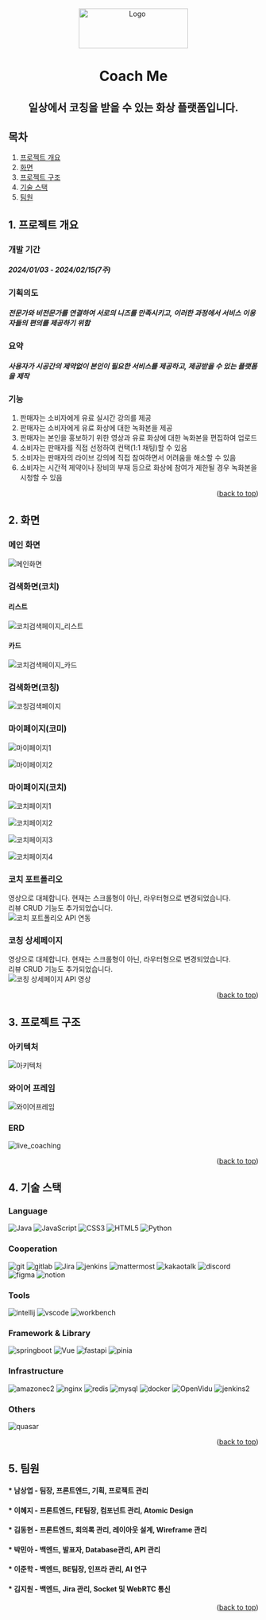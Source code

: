 <!-- Improved compatibility of back to top link: See: https://github.com/othneildrew/Best-README-Template/pull/73 -->

<a name="readme-top"></a>

<!--
*** Thanks for checking out the Best-README-Template. If you have a suggestion
*** that would make this better, please fork the repo and create a pull request
*** or simply open an issue with the tag "enhancement".
*** Don't forget to give the project a star!
*** Thanks again! Now go create something AMAZING! :D
-->

<!-- PROJECT SHIELDS -->
<!--
*** I'm using markdown "reference style" links for readability.
*** Reference links are enclosed in brackets [ ] instead of parentheses ( ).
*** See the bottom of this document for the declaration of the reference variables
*** for contributors-url, forks-url, etc. This is an optional, concise syntax you may use.
*** https://www.markdownguide.org/basic-syntax/#reference-style-links
-->

<!-- PROJECT LOGO -->
<br />
<div align="center">
  <a>
    <img src="https://velog.velcdn.com/images/lee02g29/post/cb5b3090-8f59-438d-8cfd-49959d5fb2ad/image.png" alt="Logo" width="220" height="80">
  </a>

<h1 align="center">Coach Me</h1>

  <h2 align="center">
    일상에서 코칭을 받을 수 있는 화상 플랫폼입니다.
    <br />
  </h2>
</div>

<!-- TABLE OF CONTENTS -->

## 목차

1. [프로젝트 개요](#1-프로젝트-개요)
2. [화면](#2-화면)
3. [프로젝트 구조](#3-프로젝트-구조)
4. [기술 스택](#4-기술-스택)
5. [팀원](#5-팀원)

<!-- 프로젝트 개요 -->

## 1. 프로젝트 개요

### 개발 기간

##### 2024/01/03 - 2024/02/15(7주)

### 기획의도

##### 전문가와 비전문가를 연결하여 서로의 니즈를 만족시키고, 이러한 과정에서 서비스 이용자들의 편의를 제공하기 위함

### 요약

##### 사용자가 시공간의 제약없이 본인이 필요한 서비스를 제공하고, 제공받을 수 있는 플랫폼을 제작

### 기능

1. 판매자는 소비자에게 유료 실시간 강의를 제공
2. 판매자는 소비자에게 유료 화상에 대한 녹화본을 제공
3. 판매자는 본인을 홍보하기 위한 영상과 유료 화상에 대한 녹화본을 편집하여 업로드
4. 소비자는 판매자를 직접 선정하여 컨택(1:1 채팅)할 수 있음
5. 소비자는 판매자의 라이브 강의에 직접 참여하면서 어려움을 해소할 수 있음
6. 소비자는 시간적 제약이나 장비의 부재 등으로 화상에 참여가 제한될 경우 녹화본을 시청할 수 있음

<p align="right">(<a href="#readme-top">back to top</a>)</p>

<!-- 화면 -->

## 2. 화면

### 메인 화면

![메인화면](https://github.com/lee02g29/coachme/assets/19562994/3152b9af-d0b5-4d61-b004-d81160fb6f00)

### 검색화면(코치)

#### 리스트

![코치검색페이지_리스트](https://github.com/lee02g29/coachme/assets/19562994/278fda3b-1f71-4849-9ceb-064d9bd94cc2)

#### 카드

![코치검색페이지_카드](https://github.com/lee02g29/coachme/assets/19562994/69bf67eb-8199-4ebb-b33b-b6dcb6730098)

### 검색화면(코칭)

![코칭검색페이지](https://github.com/lee02g29/coachme/assets/19562994/57dd1672-45f1-4d51-95a8-4d664dd97f6c)

### 마이페이지(코미)

![마이페이지1](https://github.com/lee02g29/coachme/assets/19562994/d14a7089-f3d2-427e-b084-98574737cb3a)

![마이페이지2](https://github.com/lee02g29/coachme/assets/19562994/ad848813-5959-41d0-9946-a2b05816d32e)

### 마이페이지(코치)

![코치페이지1](https://github.com/lee02g29/coachme/assets/19562994/c755b252-c279-4cd0-b2da-e1b7bd8e076c)

![코치페이지2](https://github.com/lee02g29/coachme/assets/19562994/c40e0f47-2bc4-427e-872d-bb06cbfdada0)

![코치페이지3](https://github.com/lee02g29/coachme/assets/19562994/28cbb84c-6666-43b8-8413-29f792c4fd48)

![코치페이지4](https://github.com/lee02g29/coachme/assets/19562994/8ee3708f-abed-4736-9709-aeb1c029ae5f)

### 코치 포트폴리오
영상으로 대체합니다. 현재는 스크롤형이 아닌, 라우터형으로 변경되었습니다.  
리뷰 CRUD 기능도 추가되었습니다.   
![코치 포트폴리오 API 연동](https://github.com/lee02g29/coachme/assets/19562994/88e1399d-e607-4f61-84e4-aaab2d11cb02)

### 코칭 상세페이지
영상으로 대체합니다. 현재는 스크롤형이 아닌, 라우터형으로 변경되었습니다.  
리뷰 CRUD 기능도 추가되었습니다.   
![코칭 상세페이지 API 영상](https://github.com/lee02g29/coachme/assets/19562994/f43c5c8e-05a6-4ab2-863f-24aaee32ea08)

<p align="right">(<a href="#readme-top">back to top</a>)</p>

<!-- structure -->

## 3. 프로젝트 구조

### 아키텍처

![아키텍처](https://github.com/lee02g29/coachme/assets/19562994/83908158-a407-4bb6-8c35-ecdb20cb8777)

### 와이어 프레임

![와이어프레임](https://github.com/lee02g29/coachme/assets/19562994/29071401-e034-4ca4-aa27-e595e0e327c3)

### ERD

![live_coaching](https://github.com/lee02g29/coachme/assets/19562994/f0790655-4839-422d-a810-9b785a338d4f)

<p align="right">(<a href="#readme-top">back to top</a>)</p>

<!-- 기술스택 -->

## 4. 기술 스택

### Language

![Java][Java] ![JavaScript][JavaScript] ![CSS3][CSS3] ![HTML5][HTML5] ![Python][Python]

### Cooperation

![git][git] ![gitlab][gitlab] ![Jira][Jira] ![jenkins][jenkins] ![mattermost][mattermost] ![kakaotalk][kakaotalk] ![discord][discord] ![figma][figma] ![notion][notion]

### Tools

![intellij][intellij] ![vscode][vscode] ![workbench][workbench]

### Framework & Library

![springboot][springboot] ![Vue][Vue.js] ![fastapi][fastapi] ![pinia][pinia]

### Infrastructure

![amazonec2][amazonec2] ![nginx][nginx] ![redis][redis] ![mysql][mysql] ![docker][docker] ![OpenVidu][OpenVidu] ![jenkins2][jenkins2]

### Others

![quasar][quasar]

<p align="right">(<a href="#readme-top">back to top</a>)</p>

<!-- 팀원 -->

## 5. 팀원

#### \* 남상엽 - 팀장, 프론트엔드, 기획, 프로젝트 관리

#### \* 이혜지 - 프론트엔드, FE팀장, 컴포넌트 관리, Atomic Design

#### \* 김동현 - 프론트엔드, 회의록 관리, 레이아웃 설계, Wireframe 관리

#### \* 박민아 - 백엔드, 발표자, Database관리, API 관리

#### \* 이준학 - 백엔드, BE팀장, 인프라 관리, AI 연구

#### \* 김지원 - 백엔드, Jira 관리, Socket 및 WebRTC 통신

<p align="right">(<a href="#readme-top">back to top</a>)</p>

<!-- MARKDOWN LINKS & IMAGES -->
<!-- https://www.markdownguide.org/basic-syntax/#reference-style-links -->

[Java]: https://img.shields.io/badge/Java-000000?style=for-the-badge&logo=java&logoColor=white
[JavaScript]: https://img.shields.io/badge/JavaScript-F7DF1E?style=for-the-badge&logo=JavaScript&logoColor=white
[CSS3]: https://img.shields.io/badge/CSS3-1572B6?style=for-the-badge&logo=CSS3&logoColor=white
[HTML5]: https://img.shields.io/badge/HTML5-E34F26?style=for-the-badge&logo=HTML5&logoColor=white
[Python]: https://img.shields.io/badge/Python-3776AB?style=for-the-badge&logo=python&logoColor=white

[git]: https://img.shields.io/badge/git-F05032?style=for-the-badge&logo=git&logoColor=white
[gitlab]: https://img.shields.io/badge/gitlab-FC6D26?style=for-the-badge&logo=gitlab&logoColor=white
[Jira]: https://img.shields.io/badge/Jira-0052CC?style=for-the-badge&logo=jirasoftware&logoColor=white
[jenkins]: https://img.shields.io/badge/jenkins-D24939?style=for-the-badge&logo=jenkins&logoColor=white
[mattermost]: https://img.shields.io/badge/mattermost-0058CC?style=for-the-badge&logo=mattermost&logoColor=white
[kakaotalk]: https://img.shields.io/badge/kakaotalk-FFCD00?style=for-the-badge&logo=kakaotalk&logoColor=white
[discord]: https://img.shields.io/badge/discord-5865F2?style=for-the-badge&logo=discord&logoColor=white
[figma]: https://img.shields.io/badge/figma-F24E1E?style=for-the-badge&logo=figma&logoColor=white
[notion]: https://img.shields.io/badge/notion-000000?style=for-the-badge&logo=notion&logoColor=white

[intellij]: https://img.shields.io/badge/intellij-000000?style=for-the-badge&logo=intellijidea&logoColor=white
[vscode]: https://img.shields.io/badge/vscode-007ACC?style=for-the-badge&logo=visualstudiocode&logoColor=white
[workbench]: https://img.shields.io/badge/workbench-4479A1?style=for-the-badge&logo=mysql&logoColor=white

[springboot]: https://img.shields.io/badge/springboot-v3.1-6DB33F?style=for-the-badge&logo=springboot&logoColor=white
[Vue.js]: https://img.shields.io/badge/Vue.js-v3.4.15-35495E?style=for-the-badge&logo=vuedotjs&logoColor=4FC08D
[fastapi]: https://img.shields.io/badge/fastAPI-v0.109.0-009688?style=for-the-badge&logo=fastapi&logoColor=4FC08D
[pinia]: https://img.shields.io/badge/pinia-v2.1.7-FFF000?style=for-the-badge&logoColor=white

[amazonec2]: https://img.shields.io/badge/amazonec2-Ubuntu_20.04-FF9900?style=for-the-badge&logo=amazonec2&logoColor=4FC08D
[nginx]: https://img.shields.io/badge/nginx-v1.18.0-009639?style=for-the-badge&logo=nginx&logoColor=4FC08D
[redis]: https://img.shields.io/badge/redis-v5.0.7-DC382D?style=for-the-badge&logo=redis&logoColor=4FC08D
[mysql]: https://img.shields.io/badge/mysql-v8.0.36-4479A1?style=for-the-badge&logo=mysql&logoColor=white
[docker]: https://img.shields.io/badge/docker-v25.0.3-2496ED?style=for-the-badge&logo=docker&logoColor=white
[OpenVidu]: https://img.shields.io/badge/OpenVidu-v2.29.0-333333?style=for-the-badge&logo=webrtc&logoColor=white
[jenkins2]: https://img.shields.io/badge/jenkins-v2.441-D24939?style=for-the-badge&logo=jenkins&logoColor=white
[quasar]: https://img.shields.io/badge/quasar-v2.14.2-050A14?style=for-the-badge&logo=quasar&logoColor=white
